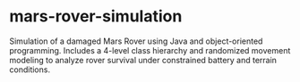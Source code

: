 # mars-rover-simulation
Simulation of a damaged Mars Rover using Java and object-oriented programming. Includes a 4-level class hierarchy and randomized movement modeling to analyze rover survival under constrained battery and terrain conditions.
